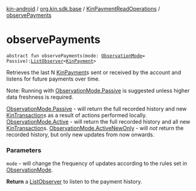 [kin-android](../../index.md) / [org.kin.sdk.base](../index.md) / [KinPaymentReadOperations](index.md) / [observePayments](./observe-payments.md)

# observePayments

`abstract fun observePayments(mode: `[`ObservationMode`](../-observation-mode/index.md)` = Passive): `[`ListObserver`](../../org.kin.sdk.base.tools/-list-observer/index.md)`<`[`KinPayment`](../../org.kin.sdk.base.models/-kin-payment/index.md)`>`

Retrieves the last N [KinPayment](../../org.kin.sdk.base.models/-kin-payment/index.md)s sent or received by the
account and listens for future payments over time.

Note: Running with [ObservationMode.Passive](../-observation-mode/-passive.md) is suggested unless
higher data freshness is required.

[ObservationMode.Passive](../-observation-mode/-passive.md) - will return the full recorded history and new [KinTransaction](../../org.kin.sdk.base.stellar.models/-kin-transaction/index.md)s
as a result of actions performed locally.
[ObservationMode.Active](../-observation-mode/-active.md) - will return the full recorded history and all
new [KinTransaction](../../org.kin.sdk.base.stellar.models/-kin-transaction/index.md)s.
[ObservationMode.ActiveNewOnly](../-observation-mode/-active-new-only.md) - will *not* return the recorded history, but only new
updates from now onwards.

### Parameters

`mode` - will change the frequency of updates according to
the rules set in [ObservationMode](../-observation-mode/index.md).

**Return**
a [ListObserver](../../org.kin.sdk.base.tools/-list-observer/index.md) to listen to the payment history.

